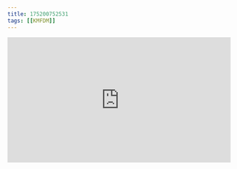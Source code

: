 ```yaml
---
title: 175200752531
tags: [[KMFDM]]
---
```

<iframe allow="accelerometer; autoplay; clipboard-write; encrypted-media; gyroscope; picture-in-picture" allowfullscreen="" frameborder="0" height="281" id="youtube_iframe" src="https://www.youtube.com/embed/221AWmsuX84?feature=oembed&amp;enablejsapi=1&amp;origin=https://safe.txmblr.com&amp;wmode=opaque" width="500"></iframe>
